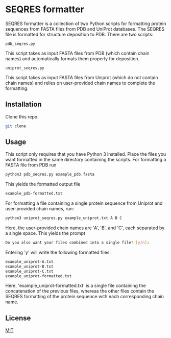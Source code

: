# SEQRES formatter

SEQRES formatter is a collection of two Python scripts for formatting protein sequences from FASTA files from PDB and UniProt databases. The SEQRES file is formatted for structure deposition to PDB. There are two scripts:

```python3
pdb_seqres.py
```

This script takes as input FASTA files from PDB (which contain chain names) and automatically formats them properly for deposition.

```python3
uniprot_seqres.py
```

This script takes as input FASTA files from Uniprot (which do not contain chain names) and relies on user-provided chain names to complete the formatting.

## Installation

Clone this repo:

```bash
git clone
```

## Usage

This script only requires that you have Python 3 installed. Place the files you want formatted in the same directory containing the scripts. For formatting a FASTA file from PDB run

```bash
python3 pdb_seqres.py example_pdb.fasta
```

This yields the formatted output file

```bash
example_pdb-formatted.txt
```

For formatting a file containing a single protein sequence from Uniprot and user-provided chain names, run:

```bash
python3 uniprot_seqres.py example_uniprot.txt A B C
```

Here, the user-provided chain names are 'A', 'B', and 'C', each separated by a single space.
This yields the prompt

```bash
Do you also want your files combined into a single file? [y/n]:
```

Entering 'y' will write the following formatted files:

```bash
example_uniprot-A.txt
example_uniprot-B.txt
example_uniprot-C.txt 
example_uniprot-formatted.txt
```

Here, 'example_uniprot-formatted.txt' is a single file containing the concatenation of the previous files, whereas the other files contain the SEQRES formatting of the protein sequence with each corresponding chain name.

## License

[MIT](https://choosealicense.com/licenses/mit/)
